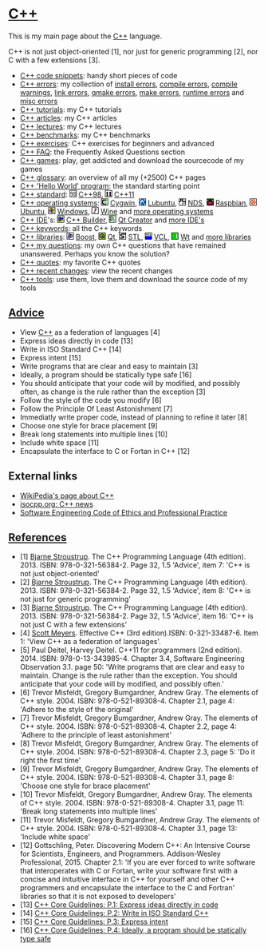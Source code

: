 # [C++](Cpp.md)

This is my main page about the [C++](Cpp.md) language.

C++ is not just object-oriented [1], nor just for generic programming
[2], nor C with a few extensions [3].

 * [C++ code snippets](CppCodeSnippets.md): handy short pieces of code
 * [C++ errors](CppError.md): my collection of [install errors](CppInstallError.md), [compile errors](CppCompileError.md), [compile warnings](CppCompileWarning.md), [link errors](CppLinkError.md), [qmake errors](CppQmakeError.md), [make errors](CppMakeError.md), [runtime errors](CppRuntimeError.md) and [misc errors](CppMiscError.md)
 * [C++ tutorials](CppTutorial.md): my C++ tutorials
 * [C++ articles](CppArticle.md): my C++ articles
 * [C++ lectures](CppLecture.md): my C++ lectures
 * [C++ benchmarks](CppBenchmark.md): my C++ benchmarks
 * [C++ exercises](CppExercise.md): C++ exercises for beginners and advanced
 * [C++ FAQ](CppFaq.md): the Frequently Asked Questions section
 * [C++ games](Games.md): play, get addicted and download the sourcecode of my games
 * [C++ glossary](CppGlossary.md): an overview of all my (+2500) C++ pages
 * [C++ 'Hello World' program](CppHelloWorld.md): the standard starting point
 * [C++ standard](CppStandard.md): ![C++98](PicCpp98.png) [C++98](Cpp98.md), ![C++11](PicCpp11.png) [C++11](Cpp11.md)
 * [C++ operating systems](CppOs.md): ![Cygwin](PicCygwin.png) [Cygwin](CppCygwin.md), ![Lubuntu](PicLubuntu.png) [Lubuntu](CppLubuntu.md), ![NDS](PicNds.png) [NDS](CppNds.md), ![Raspbian](PicRaspbian.png) [Raspbian](CppRaspbian.md), ![Ubuntu](PicUbuntu.png) [Ubuntu](CppUbuntu.md), ![Windows](PicWindows.png) [Windows](CppWindows.md), ![Wine](PicWine.png) [Wine](CppWine.md) and [more operating systems](CppOs.md)
 * [C++ IDE](CppIde.md)'s: ![C++ Builder](PicCppBuilder.png) [C++ Builder](CppBuilder.md), ![Qt Creator](PicQtCreator.png) [Qt Creator](CppQtCreator.md) and [more IDE's](CppIde.md)
 * [C++ keywords](CppKeyword.md): all the C++ keywords
 * [C++ libraries](CppLibrary.md): ![Boost](PicBoost.png) [Boost](CppBoost.md), ![Qt](PicQt.png) [Qt](CppQt.md), ![STL](PicStl.png) [STL](CppStl.md), ![VCL](PicVcl.png) [VCL](CppVcl.md), ![Wt](PicWt.png) [Wt](CppWt.md) and [more libraries](CppLibrary.md)
 * [C++ my questions](CppMyQuestions.md): my own C++ questions that have remained unanswered. Perhaps you know the solution?
 * [C++ quotes](CppQuotes.md): my favorite C++ quotes
 * [C++ recent changes](CppRecentChanges.md): view the recent changes
 * [C++ tools](Tools.md): use them, love them and download the source code of my tools

## [Advice](CppAdvice.md)

 * View [C++](Cpp.md) as a federation of languages [4]
 * Express ideas directly in code [13]
 * Write in ISO Standard C++ [14]
 * Express intent [15]
 * Write programs that are clear and easy to maintain [3]
 * Ideally, a program should be statically type safe [16]
 * You should anticipate that your code will by modified, and possibly often, as change is the rule rather than the exception [3]
 * Follow the style of the code you modify [6]
 * Follow the Principle Of Least Astonishment [7]
 * Immediatly write proper code, instead of planning to refine it later [8]
 * Choose one style for brace placement [9]
 * Break long statements into multiple lines [10]
 * Include white space [11]
 * Encapsulate the interface to C or Fortan in C++ [12]

## External links

 * [WikiPedia's page about C++](http://en.wikipedia.org/wiki/C%2B%2B)
 * [isocpp.org: C++ news](http://isocpp.org)
 * [Software Engineering Code of Ethics and Professional Practice](http://www.acm.org/about/se-code)

## [References](CppReferences.md)

 * [1] [Bjarne Stroustrup](CppBjarneStroustrup.md). The C++ Programming Language (4th edition). 2013. ISBN: 978-0-321-56384-2. Page 32, 1.5 'Advice', item 7: 'C++ is not just object-oriented'
 * [2] [Bjarne Stroustrup](CppBjarneStroustrup.md). The C++ Programming Language (4th edition). 2013. ISBN: 978-0-321-56384-2. Page 32, 1.5 'Advice', item 8: 'C++ is not just for generic programming'
 * [3] [Bjarne Stroustrup](CppBjarneStroustrup.md). The C++ Programming Language (4th edition). 2013. ISBN: 978-0-321-56384-2. Page 32, 1.5 'Advice', item 16: 'C++ is not just C with a few extensions'
 * [4] [Scott Meyers](CppScottMeyers.md). Effective C++ (3rd edition).ISBN: 0-321-33487-6. Item 1: 'View C++ as a federation of languages'.
 * [5] Paul Deitel, Harvey Deitel. C++11 for programmers (2nd edition). 2014. ISBN: 978-0-13-343985-4. Chapter 3.4, Software Engineering Observation 3.1. page 50: 'Write programs that are clear and easy to maintain. Change is the rule rather than the exception. You should anticipate that your code will by modified, and possibly often.'
 * [6] Trevor Misfeldt, Gregory Bumgardner, Andrew Gray. The elements of C++ style. 2004. ISBN: 978-0-521-89308-4. Chapter 2.1, page 4: 'Adhere to the style of the original'
 * [7] Trevor Misfeldt, Gregory Bumgardner, Andrew Gray. The elements of C++ style. 2004. ISBN: 978-0-521-89308-4. Chapter 2.2, page 4: 'Adhere to the principle of least astonishment'
 * [8] Trevor Misfeldt, Gregory Bumgardner, Andrew Gray. The elements of C++ style. 2004. ISBN: 978-0-521-89308-4. Chapter 2.3, page 5: 'Do it right the first time'
 * [9] Trevor Misfeldt, Gregory Bumgardner, Andrew Gray. The elements of C++ style. 2004. ISBN: 978-0-521-89308-4. Chapter 3.1, page 8: 'Choose one style for brace placement'
 * [10] Trevor Misfeldt, Gregory Bumgardner, Andrew Gray. The elements of C++ style. 2004. ISBN: 978-0-521-89308-4. Chapter 3.1, page 11: 'Break long statements into multiple lines'
 * [11] Trevor Misfeldt, Gregory Bumgardner, Andrew Gray. The elements of C++ style. 2004. ISBN: 978-0-521-89308-4. Chapter 3.1, page 13: 'Include white space'
 * [12] Gottschling, Peter. Discovering Modern C++: An Intensive Course for Scientists, Engineers, and Programmers. Addison-Wesley Professional, 2015. Chapter 2.1: 'If you are ever forced to write software that interoperates with C or Fortan, write your software first with a concise and inituitive interface in C++ for yourself and other C++ programmers and encapsulate the interface to the C and Fortran' libraries so that it is not exposed to developers'
 * [13] [C++ Core Guidelines: P.1: Express ideas directly in code](https://github.com/isocpp/CppCoreGuidelines/blob/master/CppCoreGuidelines.md#Rp-direct)
 * [14] [C++ Core Guidelines: P.2: Write in ISO Standard C++](https://github.com/isocpp/CppCoreGuidelines/blob/master/CppCoreGuidelines.md#p2-write-in-iso-standard-c)
 * [15] [C++ Core Guidelines: P.3: Express intent](https://github.com/isocpp/CppCoreGuidelines/blob/master/CppCoreGuidelines.md#p3-express-intent)
 * [16] [C++ Core Guidelines: P.4: Ideally, a program should be statically type safe](https://github.com/isocpp/CppCoreGuidelines/blob/master/CppCoreGuidelines.md#p4-ideally-a-program-should-be-statically-type-safe)
